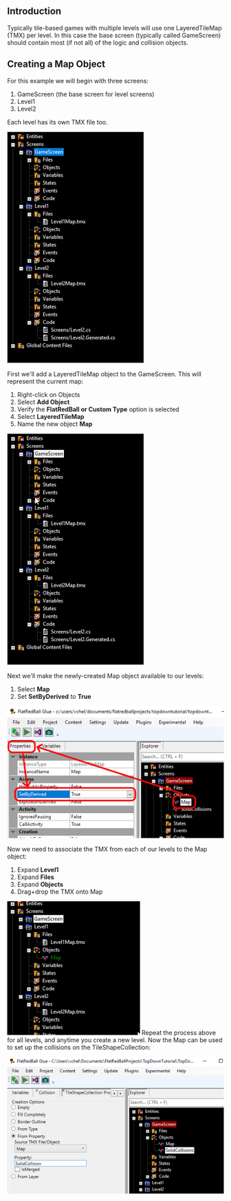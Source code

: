 ## Introduction

Typically tile-based games with multiple levels will use one LayeredTileMap (TMX) per level. In this case the base screen (typically called GameScreen) should contain most (if not all) of the logic and collision objects.

## Creating a Map Object

For this example we will begin with three screens:

1.  GameScreen (the base screen for level screens)
2.  Level1
3.  Level2

Each level has its own TMX file too.

![](/media/2020-02-img_5e3a12fdd20af.png)

First we'll add a LayeredTileMap object to the GameScreen. This will represent the current map:

1.  Right-click on Objects
2.  Select **Add Object**
3.  Verify the **FlatRedBall or Custom Type** option is selected
4.  Select **LayeredTileMap**
5.  Name the new object **Map**

[![](/media/2020-02-2020_February_04_172458.gif)](/media/2020-02-2020_February_04_172458.gif)

Next we'll make the newly-created Map object available to our levels:

1.  Select **Map**
2.  Set **SetByDerived** to **True**

![](/media/2020-02-img_5e3a548f53096.png)

Now we need to associate the TMX from each of our levels to the Map object:

1.  Expand **Level1**
2.  Expand **Files**
3.  Expand **Objects**
4.  Drag+drop the TMX onto Map

[![](/media/2020-02-2020_February_04_183802.gif)](/media/2020-02-2020_February_04_183802.gif) Repeat the process above for all levels, and anytime you create a new level. Now the Map can be used to set up the collisions on the TileShapeCollection:

![](/media/2020-02-img_5e3a14811d3f0.png)
